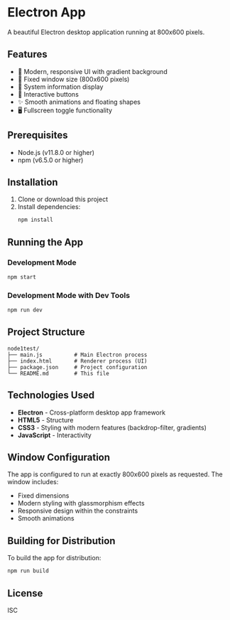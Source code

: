 # Electron App

A beautiful Electron desktop application running at 800x600 pixels.

## Features

- 🎨 Modern, responsive UI with gradient background
- 📱 Fixed window size (800x600 pixels)
- 🔧 System information display
- 🎯 Interactive buttons
- ✨ Smooth animations and floating shapes
- 🖥️ Fullscreen toggle functionality

## Prerequisites

- Node.js (v11.8.0 or higher)
- npm (v6.5.0 or higher)

## Installation

1. Clone or download this project
2. Install dependencies:
   ```bash
   npm install
   ```

## Running the App

### Development Mode
```bash
npm start
```

### Development Mode with Dev Tools
```bash
npm run dev
```

## Project Structure

```
node1test/
├── main.js          # Main Electron process
├── index.html       # Renderer process (UI)
├── package.json     # Project configuration
└── README.md        # This file
```

## Technologies Used

- **Electron** - Cross-platform desktop app framework
- **HTML5** - Structure
- **CSS3** - Styling with modern features (backdrop-filter, gradients)
- **JavaScript** - Interactivity

## Window Configuration

The app is configured to run at exactly 800x600 pixels as requested. The window includes:
- Fixed dimensions
- Modern styling with glassmorphism effects
- Responsive design within the constraints
- Smooth animations

## Building for Distribution

To build the app for distribution:

```bash
npm run build
```

## License

ISC 